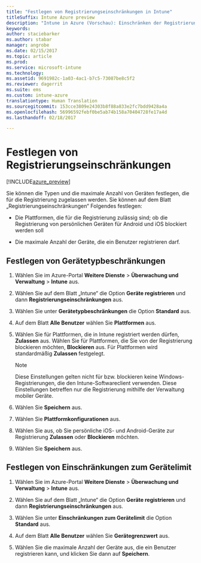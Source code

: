 ```yaml
---
title: "Festlegen von Registrierungseinschränkungen in Intune"
titleSuffix: Intune Azure preview
description: "Intune in Azure (Vorschau): Einschränken der Registrierung nach Plattform und Festlegen eines Grenzwerts für die Geräteregistrierung in Intune "
keywords: 
author: staciebarker
ms.author: stabar
manager: angrobe
ms.date: 02/15/2017
ms.topic: article
ms.prod: 
ms.service: microsoft-intune
ms.technology: 
ms.assetid: 9691982c-1a03-4ac1-b7c5-73087be8c5f2
ms.reviewer: dagerrit
ms.suite: ems
ms.custom: intune-azure
translationtype: Human Translation
ms.sourcegitcommit: 153cce3809e24303b8f88a833e2fc7bdd9428a4a
ms.openlocfilehash: 56996592febf0be5ab74b158a70404728fe17a4d
ms.lasthandoff: 02/18/2017

---
```


# <a name="set-enrollment-restrictions"></a>Festlegen von Registrierungseinschränkungen 

[!INCLUDE[azure_preview](../includes/azure_preview.md)]

Sie können die Typen und die maximale Anzahl von Geräten festlegen, die für die Registrierung zugelassen werden. Sie können auf dem Blatt „Registrierungseinschränkungen“ Folgendes festlegen:

- Die Plattformen, die für die Registrierung zulässig sind; ob die Registrierung von persönlichen Geräten für Android und iOS blockiert werden soll

- Die maximale Anzahl der Geräte, die ein Benutzer registrieren darf.

## <a name="set-device-type-restrictions"></a>Festlegen von Gerätetypbeschränkungen

1. Wählen Sie im Azure-Portal **Weitere Dienste** > **Überwachung und Verwaltung** > **Intune** aus.

2. Wählen Sie auf dem Blatt „Intune“ die Option **Geräte registrieren** und dann **Registrierungseinschränkungen** aus.

3. Wählen Sie unter **Gerätetypbeschränkungen** die Option **Standard** aus.

4. Auf dem Blatt **Alle Benutzer** wählen Sie **Plattformen** aus.

5. Wählen Sie für Plattformen, die in Intune registriert werden dürfen, **Zulassen** aus. Wählen Sie für Plattformen, die Sie von der Registrierung blockieren möchten, **Blockieren** aus. Für Plattformen wird standardmäßig **Zulassen** festgelegt. 

    >[!NOTE]
    >Diese Einstellungen gelten nicht für bzw. blockieren keine Windows-Registrierungen, die den Intune-Softwareclient verwenden. Diese Einstellungen betreffen nur die Registrierung mithilfe der Verwaltung mobiler Geräte. 

6. Wählen Sie **Speichern** aus.

7. Wählen Sie **Plattformkonfigurationen** aus.

8. Wählen Sie aus, ob Sie persönliche iOS- und Android-Geräte zur Registrierung **Zulassen** oder **Blockieren** möchten.

9. Wählen Sie **Speichern** aus.

## <a name="set-device-limit-restrictions"></a>Festlegen von Einschränkungen zum Gerätelimit

1. Wählen Sie im Azure-Portal **Weitere Dienste** > **Überwachung und Verwaltung** > **Intune** aus.

2. Wählen Sie auf dem Blatt „Intune“ die Option **Geräte registrieren** und dann **Registrierungseinschränkungen** aus.

3. Wählen Sie unter **Einschränkungen zum Gerätelimit** die Option **Standard** aus.

4. Auf dem Blatt **Alle Benutzer** wählen Sie **Gerätegrenzwert** aus.

5. Wählen Sie die maximale Anzahl der Geräte aus, die ein Benutzer registrieren kann, und klicken Sie dann auf **Speichern**.

